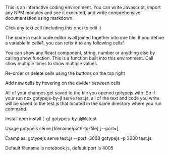 This is an interactive coding environment. You can write Javascript, import any NPM modules and see it executed, and write comprehensive documentation using markdown.

Click any text cell (including this one) to edit it

The code in each code editor is all joined together into one file. If you define a variable in cell#1, you can refer it to any following cells!

You can show any React component, string, number or anything else by calling show function. This is a function built into this environment. Call show multiple times to show multiple values.

Re-order or delete cells using the buttons on the top right

Add new cells by hovering on the divider between cells

All of your changes get saved to the file you opened gotypejs with. So if your run npx gotypejs-by-jl serve test.js, all of the text and code you write will be saved to the test.js that located in the same directory where you run command.

Install
npm install [-g] gotypejs-by-jl@latest

Usage
gotypejs serve [filename/path-to-file] [--port=<number>]

Examples: gotypejs serve test.js --port=3000 gotypejs -p 3000 test.js

Default filename is notebook.js, default port is 4005
